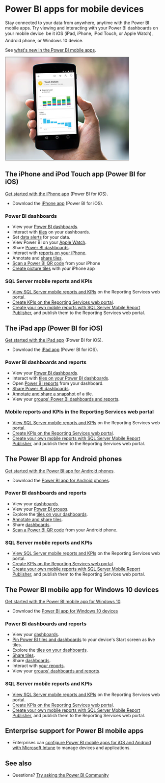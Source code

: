 <properties
   pageTitle="Power BI apps for mobile devices"
   description="The Power BI mobile apps keep you connected to your data anywhere, anytime. View Power BI dashboards and reports on your mobile device. "
   services="powerbi"
   documentationCenter=""
   authors="maggiesMSFT"
   manager="mblythe"
   backup=""
   editor=""
   tags=""
   qualityFocus="no"
   qualityDate=""/>

<tags
   ms.service="powerbi"
   ms.devlang="NA"
   ms.topic="get-started-article"
   ms.tgt_pltfrm="NA"
   ms.workload="powerbi"
   ms.date="09/26/2016"
   ms.author="maggies"/>

# Power BI apps for mobile devices  

Stay connected to your data from anywhere, anytime with the Power BI mobile apps. Try viewing and interacting with your Power BI dashboards on your mobile device &#151; be it iOS (iPad, iPhone, iPod Touch, or Apple Watch), Android phone, or Windows 10 device.

See [what's new in the Power BI mobile apps](powerbi-mobile-whats-new-in-the-mobile-apps.md).

![](media/powerbi-powerbi-apps-for-mobile-devices/pbi_phone_photo_crop2.png)


## The iPhone and iPod Touch app (Power BI for iOS)
[Get started with the iPhone app](powerbi-mobile-iphone-app-get-started.md) (Power BI for iOS).

-   Download the [iPhone app](http://go.microsoft.com/fwlink/?LinkId=522062) (Power BI for iOS).

### Power BI dashboards

-   View your [Power BI dashboards](powerbi-mobile-dashboards-in-the-iphone-app.md).
-   Interact with [tiles](powerbi-mobile-tiles-in-the-iphone-app.md) on your dashboards.
-   Set [data alerts](powerbi-mobile-set-data-alerts-in-the-iphone-app.md) for your data.
-   View Power BI on your [Apple Watch](powerbi-mobile-apple-watch.md).
-   Share [Power BI dashboards](powerbi-mobile-share-a-dashboard-from-the-iphone-app.md).
-   Interact with [reports on your iPhone](powerbi-mobile-reports-in-the-iphone-app.md).
-   Annotate and [share tiles](powerbi-mobile-annotate-and-share-a-tile-from-the-iphone-app.md).
-   [Scan a Power BI QR code](powerbi-mobile-qr-code-for-tile.md) from your iPhone
-   [Create picture tiles](powerbi-mobile-picture-tiles-in-the-iphone-app.md) with your iPhone app

### SQL Server mobile reports and KPIs

- [View SQL Server mobile reports and KPIs](powerbi-mobile-iphone-kpis-mobile-reports.md) on the Reporting Services web portal.
- [Create KPIs on the Reporting Services web portal](https://msdn.microsoft.com/en-US/library/mt683632.aspx).
- [Create your own mobile reports with SQL Server Mobile Report Publisher](https://msdn.microsoft.com/library/mt652547.aspx), and publish them to the Reporting Services web portal.

## The iPad app (Power BI for iOS)
[Get started with the iPad app](powerbi-mobile-ipad-app-get-started.md) (Power BI for iOS).

-   Download the [iPad app](http://go.microsoft.com/fwlink/?LinkId=522062) (Power BI for iOS).

### Power BI dashboards and reports

-   View your [Power BI dashboards](powerbi-mobile-dashboards-on-the-ipad-app.md).
-   Interact with [tiles on your Power BI dashboards](powerbi-mobile-tiles-in-the-ipad-app.md).
-   Open [Power BI reports](powerbi-mobile-reports-on-the-ipad-app.md) from your dashboard.
-   [Share Power BI dashboards](powerbi-mobile-share-dashboards-from-the-ipad-app.md).
-   [Annotate and share a snapshot](powerbi-mobile-annotate-and-share-a-snapshot-from-the-ipad-app.md) of a tile.
-   View your [groups' Power BI dashboards and reports](powerbi-service-mobile-groups-in-the-ipad-app.md).

### Mobile reports and KPIs in the Reporting Services web portal

- [View SQL Server mobile reports and KPIs](powerbi-mobile-ipad-kpis-mobile-reports.md) on the Reporting Services web portal.
- [Create KPIs on the Reporting Services web portal](https://msdn.microsoft.com/en-US/library/mt683632.aspx).
- [Create your own mobile reports with SQL Server Mobile Report Publisher](https://msdn.microsoft.com/library/mt652547.aspx), and publish them to the Reporting Services web portal.

## The Power BI app for Android phones
[Get started with the Power BI app for Android phones](powerbi-mobile-android-app-get-started.md).

-   Download the [Power BI app for Android phones](http://go.microsoft.com/fwlink/?LinkID=544867).

### Power BI dashboards and reports

-   View your [dashboards](powerbi-mobile-dashboards-in-the-android-app.md).
-   View your [Power BI groups](powerbi-mobile-groups-in-the-android-app.md).
-   Explore the [tiles on your dashboards](powerbi-mobile-tiles-in-the-android-app.md).
-   [Annotate and share tiles](powerbi-mobile-annotate-and-share-a-tile-from-the-android-app.md).
-   Share [dashboards](powerbi-mobile-share-a-dashboard-from-the-android-app.md).
-   [Scan a Power BI QR code](powerbi-mobile-qr-code-for-android.md) from your Android phone.

### SQL Server mobile reports and KPIs

- [View SQL Server mobile reports and KPIs](powerbi-mobile-android-kpis-mobile-reports.md) on the Reporting Services web portal.
- [Create KPIs on the Reporting Services web portal](https://msdn.microsoft.com/en-US/library/mt683632.aspx).
- [Create your own mobile reports with SQL Server Mobile Report Publisher](https://msdn.microsoft.com/library/mt652547.aspx), and publish them to the Reporting Services web portal.

## The Power BI mobile app for Windows 10 devices
[Get started with the Power BI mobile app for Windows 10](powerbi-mobile-win10phone-app-get-started.md).

-   Download the [Power BI app for Windows 10 devices](http://go.microsoft.com/fwlink/?LinkId=526478)

### Power BI dashboards and reports

-   View your [dashboards](powerbi-mobile-dashboards-in-the-win10phone-app.md).
-   [Pin Power BI tiles and dashboards](powerbi-mobile-pin-dashboard-from-win10phone-app.md) to your device's Start screen as live tiles.
-   Explore the [tiles on your dashboards](powerbi-mobile-tiles-in-the-win10phone-app.md).
-   [Share tiles](powerbi-mobile-share-a-tile-from-the-win10phone-app.md).
-   Share [dashboards](powerbi-mobile-share-a-dashboard-from-the-win10phone-app.md).
-   Interact with [your reports](powerbi-mobile-reports-in-the-windows-app.md).
-   View your [groups' dashboards and reports](powerbi-mobile-groups-in-the-win10phone-app.md).

### SQL Server mobile reports and KPIs

- [View SQL Server mobile reports and KPIs](powerbi-mobile-win10-kpis-mobile-reports.md) on the Reporting Services web portal.
- [Create KPIs on the Reporting Services web portal](https://msdn.microsoft.com/en-US/library/mt683632.aspx).
- [Create your own mobile reports with SQL Server Mobile Report Publisher](https://msdn.microsoft.com/library/mt652547.aspx), and publish them to the Reporting Services web portal.


## Enterprise support for Power BI mobile apps

-  Enterprises can [configure Power BI mobile apps for iOS and Android with Microsoft Intune](powerbi-admin-mobile-intune.md) to manage devices and applications.

## See also

- Questions? [Try asking the Power BI Community](http://community.powerbi.com/)

